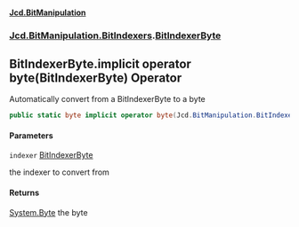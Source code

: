 ﻿#### [Jcd.BitManipulation](index.md 'index')
### [Jcd.BitManipulation.BitIndexers](Jcd.BitManipulation.BitIndexers.md 'Jcd.BitManipulation.BitIndexers').[BitIndexerByte](Jcd.BitManipulation.BitIndexers.BitIndexerByte.md 'Jcd.BitManipulation.BitIndexers.BitIndexerByte')

## BitIndexerByte.implicit operator byte(BitIndexerByte) Operator

Automatically convert from a BitIndexerByte to a byte

```csharp
public static byte implicit operator byte(Jcd.BitManipulation.BitIndexers.BitIndexerByte indexer);
```
#### Parameters

<a name='Jcd.BitManipulation.BitIndexers.BitIndexerByte.op_Implicitbyte(Jcd.BitManipulation.BitIndexers.BitIndexerByte).indexer'></a>

`indexer` [BitIndexerByte](Jcd.BitManipulation.BitIndexers.BitIndexerByte.md 'Jcd.BitManipulation.BitIndexers.BitIndexerByte')

the indexer to convert from

#### Returns

[System.Byte](https://docs.microsoft.com/en-us/dotnet/api/System.Byte 'System.Byte')
the byte